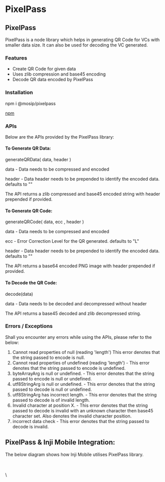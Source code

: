 # PixelPass

## PixelPass

PixelPass is a node library which helps in generating QR Code for VCs with smaller data size. It can also be used for decoding the VC generated.

### Features

* Create QR Code for given data
* Uses zlib compression and base45 encoding
* Decode QR data encoded by PixelPass

### Installation

npm i @mosip/pixelpass

[npm](https://www.npmjs.com/package/@mosip/pixelpass)

### APIs

Below are the APIs provided by the PixelPass library:

#### To Generate QR Data:

generateQRData( data, header )

data - Data needs to be compressed and encoded

header - Data header needs to be prepended to identify the encoded data. defaults to ""

The API returns a zlib compressed and base45 encoded string with header prepended if provided.

#### To Generate QR Code:

generateQRCode( data, ecc , header )

data - Data needs to be compressed and encoded

ecc - Error Correction Level for the QR generated. defaults to "L"

header - Data header needs to be prepended to identify the encoded data. defaults to ""

The API returns a base64 encoded PNG image with header prepended if provided.

#### To Decode the QR Code:

decode(data)

data - Data needs to be decoded and decompressed without header

The API returns a base45 decoded and zlib decompressed string.

### Errors / Exceptions

Shall you encounter any errors while using the APIs, please refer to the below:

1. Cannot read properties of null (reading 'length') This error denotes that the string passed to encode is null.&#x20;
2. Cannot read properties of undefined (reading 'length') - This error denotes that the string passed to encode is undefined.&#x20;
3. byteArrayArg is null or undefined. - This error denotes that the string passed to encode is null or undefined.&#x20;
4. utf8StringArg is null or undefined. - This error denotes that the string passed to decode is null or undefined.&#x20;
5. utf8StringArg has incorrect length. - This error denotes that the string passed to decode is of invalid length.&#x20;
6. Invalid character at position X. - This error denotes that the string passed to decode is invalid with an unknown character then base45 character set. Also denotes the invalid character position.&#x20;
7. incorrect data check - This error denotes that the string passed to decode is invalid.

## PixelPass & Inji Mobile Integration:

The below diagram shows how Inji Mobile utilises PixelPass library.

\
\
\


